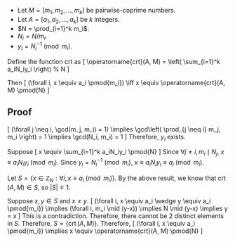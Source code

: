 * Let $M = [m_1, m_2, \ldots, m_k]$ be pairwise-coprime numbers.
* Let $A = [a_1, a_2, \ldots, a_k]$ be $k$ integers.
* $N = \prod_{i=1}^k m_i$.
* $N_i = N/m_i$.
* $y_i = N_i^{-1} \pmod{m_i}$.

Define the function $\textrm{crt}$ as
\[ \operatorname{crt}(A, M) = \left( \sum_{i=1}^k a_iN_iy_i \right) \% N \]

Then
\[ (\forall i, x \equiv a_i \pmod{m_i}) \iff x \equiv \operatorname{crt}(A, M) \pmod{N} \]

## Proof

\[ (\forall j \neq i, \gcd(m_j, m_i) = 1)
\implies \gcd\left( \prod_{j \neq i} m_j, m_i \right) = 1
\implies \gcd(N_i, m_i) = 1 \]
Therefore, $y_i$ exists.

Suppose
\[ x \equiv \sum_{i=1}^k a_iN_iy_i \pmod{N} \]
Since $\forall j \neq i, m_i \mid N_j$, $x \equiv a_iN_iy_i \pmod{m_i}$.
Since $y_i = N_i^{-1} \pmod{m_i}$, $x \equiv a_iN_iy_i \equiv a_i \pmod{m_i}$.

Let $S = \{x \in \mathbb{Z}_N: \forall i, x \equiv a_i \pmod{m_i} \}$.
By the above result, we know that $\operatorname{crt}(A, M) \in S$, so $|S| \ge 1$.

Suppose $x, y \in S$ and $x \neq y$.
\[ (\forall i, x \equiv a_i \wedge y \equiv a_i \pmod{m_i})
\implies (\forall i, m_i \mid (y-x))
\implies N \mid (y-x)
\implies y = x \]
This is a contradiction. Therefore, there cannot be 2 distinct elements in $S$.
Therefore, $S = \{ \operatorname{crt}(A, M) \}$.
Therefore,
\[ (\forall i, x \equiv a_i \pmod{m_i}) \implies x \equiv \operatorname{crt}(A, M) \pmod{N} \]
